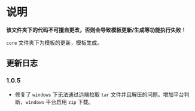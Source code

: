 # 说明
__该文件夹下的代码不可擅自更改，否则会导致模板更新/生成等功能执行失败！__

`core` 文件夹下为模板的更新，模板生成。

## 更新日志

### 1.0.5
- 修复了 `windows` 下无法通过远端拉取 `tar` 文件并且解压的问题。增加平台判断，`windows` 平台启用 `zip` 下载。
